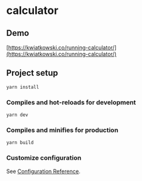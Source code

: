 # calculator

## Demo

[https://kwiatkowski.co/running-calculator/](https://kwiatkowski.co/running-calculator/)

## Project setup
```
yarn install
```

### Compiles and hot-reloads for development
```
yarn dev
```

### Compiles and minifies for production
```
yarn build
```

### Customize configuration
See [Configuration Reference](https://cli.vuejs.org/config/).
